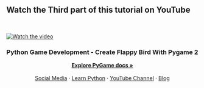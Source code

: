 ## Watch the Third part of this tutorial on YouTube

<br>

[![Watch the video](https://nabegheha.com/img/pygame_3_github.jpg)](https://youtu.be/9ru0S4hXeNM)


<h3 align="center">Python Game Development - Create Flappy Bird With Pygame 2</h3>

<p align="center">
    <a href="https://www.pygame.org/wiki/GettingStarted"><strong>Explore PyGame docs »</strong></a>
    <br>
    <br>
    <a href="https://nabegheha.com/socials/">Social Media</a>
    ·
    <a href="https://nabegheha.com">Learn Python</a>
    ·
    <a href="https://www.youtube.com/c/nabegheha">YouTube Channel</a>
    ·
    <a href="https://nabegheha.com/blog">Blog</a>
</p>
